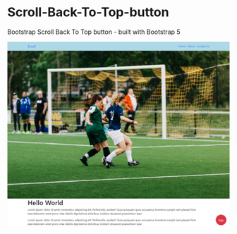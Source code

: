 # Scroll-Back-To-Top-button
Bootstrap Scroll Back To Top button - built with Bootstrap 5

![Scroll Back To Top button](Scroll%20Back%20To%20Top%20button.png)
